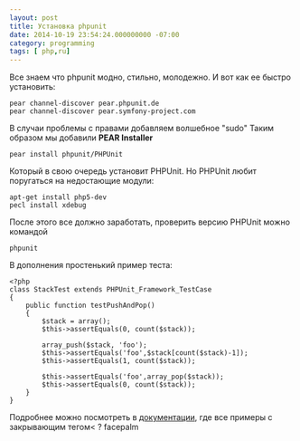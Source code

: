 ```yaml
---
layout: post
title: Установка phpunit
date: 2014-10-19 23:54:24.000000000 -07:00
category: programming
tags: [ php,ru]
---
```

Все знаем что phpunit модно, стильно, молодежно.
И вот как ее быстро установить:

	pear channel-discover pear.phpunit.de
	pear channel-discover pear.symfony-project.com
    
В случаи проблемы с правами добавляем волшебное "sudo"
Таким образом мы добавили  **PEAR Installer**

	pear install phpunit/PHPUnit
    
Который в свою очередь установит PHPUnit. Но PHPUnit любит поругаться на недостающие модули:
	
    apt-get install php5-dev
    pecl install xdebug

После этого все должно заработать, проверить версию PHPUnit можно командой 

	phpunit

В дополнения простенький пример теста:

	<?php
	class StackTest extends PHPUnit_Framework_TestCase
	{
    	public function testPushAndPop()
	    {
	        $stack = array();
	        $this->assertEquals(0, count($stack));

	        array_push($stack, 'foo');
	        $this->assertEquals('foo',$stack[count($stack)-1]);
	        $this->assertEquals(1, count($stack));

	        $this->assertEquals('foo',array_pop($stack));
	        $this->assertEquals(0, count($stack));
    	}
	}

Подробнее можно посмотреть в [документации](https://phpunit.de/manual/current/en/writing-tests-for-phpunit.html), где все примеры с закрывающим тегом< ?  <i class="fa fa-wheelchair"></i>facepalm
